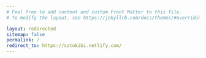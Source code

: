 ```yaml
---
# Feel free to add content and custom Front Matter to this file.
# To modify the layout, see https://jekyllrb.com/docs/themes/#overriding-theme-defaults

layout: redirected
sitemap: false
permalink: /
redirect_to: https://satokibi.netlify.com/
---
```

